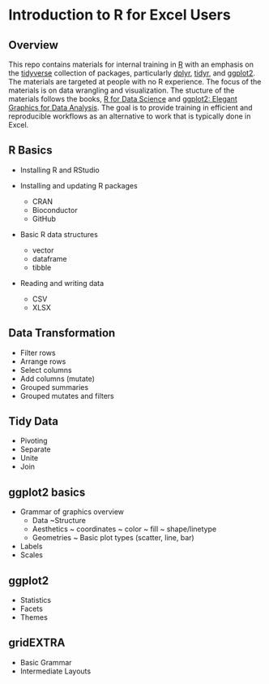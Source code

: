 # Introduction to R for Excel Users

## Overview

This repo contains materials for internal training in [R](https://www.r-project.org/) with an emphasis on the [tidyverse](https://www.tidyverse.org/) collection of packages, particularly [dplyr](https://dplyr.tidyverse.org/), [tidyr](), and [ggplot2](https://ggplot2.tidyverse.org/). The materials are targeted at people with no R experience. The focus of the materials is on data wrangling and visualization. The stucture of the materials follows the books, [R for Data Science](https://r4ds.had.co.nz/) and [ggplot2: Elegant Graphics for Data Analysis](https://ggplot2-book.org). The goal is to provide training in efficient and reproducible workflows as an alternative to work that is typically done in Excel. 

## R Basics

* Installing R and RStudio

* Installing and updating R packages
    * CRAN
    * Bioconductor
    * GitHub

* Basic R data structures
    * vector
    * dataframe
    * tibble
    
* Reading and writing data
    * CSV
    * XLSX
    
## Data Transformation

* Filter rows
* Arrange rows
* Select columns
* Add columns (mutate)
* Grouped summaries
* Grouped mutates and filters

## Tidy Data

* Pivoting
* Separate
* Unite
* Join

## ggplot2 basics

* Grammar of graphics overview
    - Data
        ~Structure
    - Aesthetics
        ~ coordinates
        ~ color
        ~ fill
        ~ shape/linetype
    - Geometries
        ~ Basic plot types (scatter, line, bar)
* Labels
* Scales

## ggplot2

* Statistics
* Facets
* Themes

## gridEXTRA

* Basic Grammar
* Intermediate Layouts




